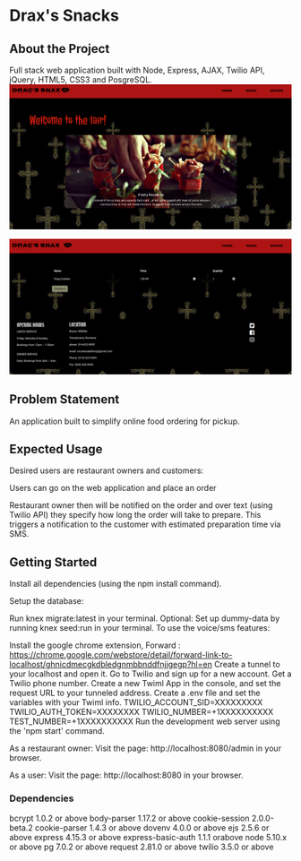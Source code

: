# Drax's Snacks


## About the Project
Full stack web application built with Node, Express, AJAX, Twilio API, jQuery, HTML5, CSS3 and PosgreSQL.
!["Home Page"](/public/images/home-page.png?raw=true "HomePage")

!["Order Page"](/public/images/order-page.png?raw=true "HomePage")

## Problem Statement
An application built to simplify online food ordering for pickup.

## Expected Usage
Desired users are restaurant owners and customers:

Users can go on the web application and place an order 

Restaurant owner then will be notified on the order and over text (using Twilio API)
they specify how long the order will take to prepare.
This triggers a notification to the customer with estimated preparation time via SMS.

## Getting Started
Install all dependencies (using the npm install command).

Setup the database:

Run knex migrate:latest in your terminal.
Optional: Set up dummy-data by running knex seed:run in your terminal.
To use the voice/sms features:

Install the google chrome extension, Forward : https://chrome.google.com/webstore/detail/forward-link-to-localhost/ghnicdmecgkdbledgnmbbnddfnjjgegp?hl=en
Create a tunnel to your localhost and open it.
Go to Twilio and sign up for a new account.
Get a Twilio phone number.
Create a new Twiml App in the console, and set the request URL to your tunneled address.
Create a .env file and set the variables with your Twiml info. TWILIO_ACCOUNT_SID=XXXXXXXXX TWILIO_AUTH_TOKEN=XXXXXXXX TWILIO_NUMBER=+1XXXXXXXXXX TEST_NUMBER=+1XXXXXXXXXX
Run the development web server using the 'npm start' command.

As a restaurant owner: Visit the page: http://localhost:8080/admin in your browser.

As a user: Visit the page:  http://localhost:8080 in your browser.

### Dependencies
bcrypt 1.0.2 or above
body-parser 1.17.2 or above
cookie-session 2.0.0-beta.2
cookie-parser 1.4.3 or above
dovenv 4.0.0 or above
ejs 2.5.6 or above
express 4.15.3 or above
express-basic-auth 1.1.1 orabove
node 5.10.x or above
pg 7.0.2 or above
request 2.81.0 or above
twilio 3.5.0 or above
